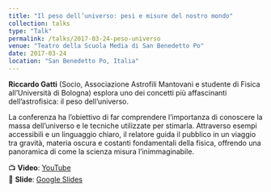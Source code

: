 ```yaml
---
title: "Il peso dell’universo: pesi e misure del nostro mondo"
collection: talks
type: "Talk"
permalink: /talks/2017-03-24-peso-universo
venue: "Teatro della Scuola Media di San Benedetto Po"
date: 2017-03-24
location: "San Benedetto Po, Italia"
---
```

**Riccardo Gatti** (Socio, Associazione Astrofili Mantovani e studente di Fisica all’Università di Bologna) esplora uno dei concetti più affascinanti dell’astrofisica: il peso dell’universo. 

La conferenza ha l’obiettivo di far comprendere l’importanza di conoscere la massa dell’universo e le tecniche utilizzate per stimarla. Attraverso esempi accessibili e un linguaggio chiaro, il relatore guida il pubblico in un viaggio tra gravità, materia oscura e costanti fondamentali della fisica, offrendo una panoramica di come la scienza misura l’inimmaginabile.

📺 **Video**: [YouTube](https://www.youtube.com/watch?v=nFTdi6EMYgg)  
📑 **Slide**: [Google Slides](https://docs.google.com/presentation/d/1lZmbKXsS2sEuHSSA7Ct0fx59Nta2N1AEejtJeXnxaR8)
